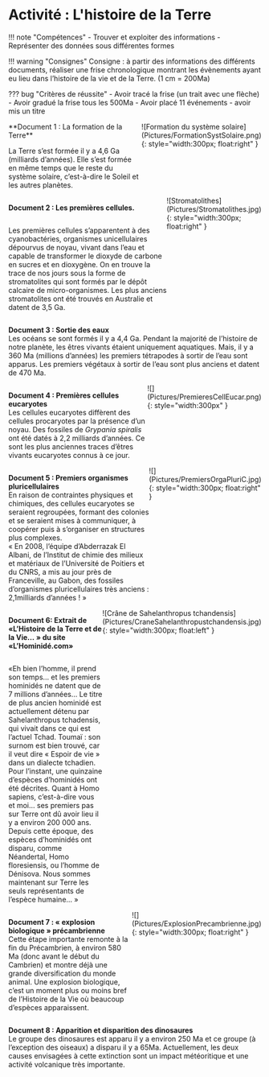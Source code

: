 # Activité : L'histoire de la Terre

!!! note "Compétences"
    - Trouver et exploiter des informations
    - Représenter des données sous différentes formes

!!! warning "Consignes"
    Consigne : à partir des informations des différents documents, réaliser une frise chronologique montrant les évènements ayant eu lieu dans l’histoire de la vie et de la Terre. (1 cm = 200Ma)
    
??? bug "Critères de réussite"
    - Avoir tracé la frise (un trait avec une flèche)
    - Avoir gradué la frise tous les 500Ma
    - Avoir placé 11 événements
    - avoir mis un titre


<div markdown style="display: flex; flex-direction:row" > 

<div markdown style="display: flex; flex-direction:column" > 
**Document 1 : La formation de la Terre**  


La Terre s’est formée il y a 4,6 Ga (milliards d’années). Elle s’est  formée en même temps que le reste du système solaire, c’est-à-dire le Soleil et les autres planètes.
</div>
![Formation du système solaire](Pictures/FormationSystSolaire.png){: style="width:300px; float:right" }
</div>

<div markdown style="display: flex; flex-direction:row" > 

<div markdown style="display: flex; flex-direction:column" > 

**Document 2 : Les premières cellules.**  

Les premières cellules s’apparentent à des cyanobactéries, organismes unicellulaires dépourvus de noyau, vivant dans l’eau et capable de transformer le dioxyde de carbone en sucres et en dioxygène. On en trouve la trace de nos jours sous la forme de stromatolites qui sont formés par le dépôt calcaire de micro-organismes. Les plus anciens stromatolites ont été trouvés en Australie et datent de 3,5 Ga.

</div>
![Stromatolithes](Pictures/Stromatolithes.jpg){: style="width:300px; float:right" }
</div>



**Document 3 : Sortie des eaux**  
Les océans se sont formés il y a 4,4 Ga. Pendant la majorité de
l’histoire de notre planète, les êtres vivants étaient uniquement
aquatiques. Mais, il y a 360 Ma (millions d’années) les premiers
tétrapodes à sortir de l’eau sont apparus. Les premiers végétaux à
sortir de l’eau sont plus anciens et datent de 470 Ma.

<div markdown style="display: flex; flex-direction:row" > 

<div markdown style="display: flex; flex-direction:column" > 


**Document 4 : Premières cellules eucaryotes**  
Les cellules eucaryotes diffèrent
des cellules procaryotes par la présence d’un noyau. Des fossiles de
*Grypania spiralis* ont été datés à 2,2 milliards d’années. Ce sont les
plus anciennes traces d’êtres vivants eucaryotes connus à ce jour.

</div>
![](Pictures/PremieresCellEucar.png){: style="width:300px" }
</div>


<div markdown style="display: flex; flex-direction:row" > 

<div markdown style="display: flex; flex-direction:column" > 

**Document 5 : Premiers organismes pluricellulaires**  
En raison de contraintes
physiques et chimiques, des cellules eucaryotes se seraient regroupées,
formant des colonies et se seraient mises à communiquer, à coopérer puis
à s’organiser en structures plus complexes.  
« En 2008, l’équipe d’Abderrazak El Albani, de l’Institut de chimie des
milieux et matériaux de l’Université de Poitiers et du CNRS, a mis au
jour près de Franceville, au Gabon, des fossiles d’organismes
pluricellulaires très anciens : 2,1milliards d’années ! »

</div>
![](Pictures/PremiersOrgaPluriC.jpg){: style="width:300px; float:right" }
</div>


<div markdown style="display: flex; flex-direction:row" > 

<div markdown style="display: flex; flex-direction:column" > 

**Document 6: Extrait de «L’Histoire de la Terre et de la Vie… » du site «L’Hominidé.com»**


«Eh bien l’homme, il prend son temps… et les premiers hominidés ne datent que de 7 millions d’années… 
Le titre de plus ancien hominidé est actuellement détenu par
Sahelanthropus tchadensis, qui vivait dans ce qui est l’actuel Tchad.
Toumaï : son surnom est bien trouvé, car il veut dire « Espoir de vie »
dans un dialecte tchadien. Pour l’instant, une quinzaine d’espèces
d’hominidés ont été décrites. Quant à Homo sapiens, c’est-à-dire vous et
moi… ses premiers pas sur Terre ont dû avoir lieu il y a environ
200 000 ans. Depuis cette époque, des espèces d’hominidés ont disparu,
comme Néandertal, Homo floresiensis, ou l’homme de Dénisova. Nous sommes
maintenant sur Terre les seuls représentants de l’espèce humaine… » 
</div>
![Crâne de Sahelanthropus tchandensis](Pictures/CraneSahelanthropustchandensis.jpg){: style="width:300px; float:left" }
</div>


<div markdown style="display: flex; flex-direction:row" > 

<div markdown style="display: flex; flex-direction:column" > 

**Document 7 : « explosion biologique » précambrienne**  
Cette étape importante remonte à
la fin du Précambrien, à environ 580 Ma (donc avant le début du
Cambrien) et montre déjà une grande diversification du monde animal.
Une explosion biologique, c’est un moment plus ou moins bref de
l’Histoire de la Vie où beaucoup d’espèces apparaissent.
</div>
![](Pictures/ExplosionPrecambrienne.jpg){: style="width:300px; float:right" }
</div>


**Document 8 : Apparition et disparition des dinosaures**  
Le groupe des dinosaures est apparu il y a environ 250 Ma et ce groupe
(à l’exception des oiseaux) a disparu il y a 65Ma. Actuellement, les
deux causes envisagées à cette extinction sont un impact météoritique et une activité volcanique très importante.




